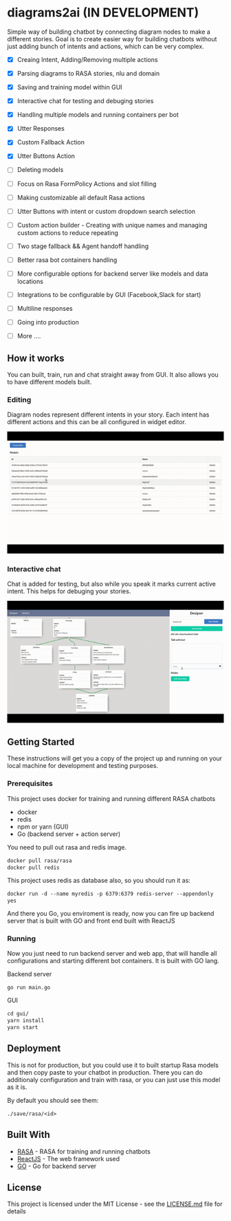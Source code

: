 # diagrams2ai (IN DEVELOPMENT)

Simple way of building chatbot by connecting diagram nodes to make a different stories.
Goal is to create easier way for building chatbots without just adding bunch of intents and actions, which can be very complex.

- [x] Creaing Intent, Adding/Removing multiple actions
- [x] Parsing diagrams to RASA stories, nlu and domain
- [x] Saving and training model within GUI
- [x] Interactive chat for testing and debuging stories
- [x] Handling multiple models and running containers per bot
- [x] Utter Responses
- [x] Custom Fallback Action
- [x] Utter Buttons Action
- [ ] Deleting models
- [ ] Focus on Rasa FormPolicy Actions and slot filling
- [ ] Making customizable all default Rasa actions
- [ ] Utter Buttons with intent or custom dropdown search selection
- [ ] Custom action builder - Creating with unique names and managing custom actions to reduce repeating
- [ ] Two stage fallback && Agent handoff handling 
- [ ] Better rasa bot containers handling
- [ ] More configurable options for backend server like models and data locations
- [ ] Integrations to be configurable by GUI (Facebook,Slack for start)
- [ ] Multiline responses
- [ ] Going into production
- [ ] More ....


## How it works

You can built, train, run and chat straight away from GUI. It also allows you to have different models built.

### Editing

Diagram nodes represent different intents in your story. Each intent has different actions and this can be all configured in widget editor.

![](d2ai-edit.gif)

### Interactive chat

Chat is added for testing, but also while you speak it marks current active intent. This helps for debuging your stories.

![](d2ai-chat.gif)


## Getting Started

These instructions will get you a copy of the project up and running on your local machine for development and testing purposes.

### Prerequisites

This project uses docker for training and running different RASA chatbots
- docker
- redis
- npm or yarn (GUI)
- Go (backend server + action server)

You need to pull out rasa and redis image. 

```
docker pull rasa/rasa
docker pull redis
```

This project uses redis as database also, so you should run it as:

```
docker run -d --name myredis -p 6379:6379 redis-server --appendonly yes
```

And there you Go, you enviroment is ready, now you can fire up backend
server that is built with GO and front end built with ReactJS

### Running

Now you just need to run backend server and web app, that will handle all configurations and starting different bot containers. It is built with GO lang.

Backend server
```
go run main.go
```

GUI
```
cd gui/
yarn install
yarn start
```


## Deployment

This is not for production, but you could use it to built startup Rasa models and then copy paste to your chatbot in production. There you can do additionaly configuration and train with rasa, or you can just use this model as it is.

By default you should see them: 
```
./save/rasa/<id>
```

## Built With

* [RASA](https://rasa.com/) - RASA for training and running chatbots
* [ReactJS](https://reactjs.org/) - The web framework used
* [GO](https://golang.org/) - Go for backend server


## License

This project is licensed under the MIT License - see the [LICENSE.md](LICENSE.md) file for details

